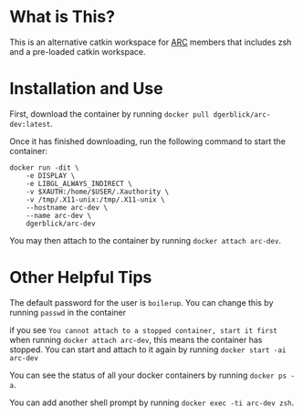 # What is This?
This is an alternative catkin workspace for [ARC](https://www.purduearc.com/) members that includes zsh and a pre-loaded catkin workspace.

# Installation and Use
First, download the container by running `docker pull dgerblick/arc-dev:latest`.

Once it has finished downloading, run the following command to start the container:
```
docker run -dit \
    -e DISPLAY \
    -e LIBGL_ALWAYS_INDIRECT \
    -v $XAUTH:/home/$USER/.Xauthority \
    -v /tmp/.X11-unix:/tmp/.X11-unix \
    --hostname arc-dev \
    --name arc-dev \
    dgerblick/arc-dev
```

You may then attach to the container by running `docker attach arc-dev`.

# Other Helpful Tips
The default password for the user is `boilerup`. You can change this by running `passwd` in the container

if you see `You cannot attach to a stopped container, start it first` when running `docker attach arc-dev`,
this means the container has stopped.  You can start and attach to it again by running `docker start -ai arc-dev`

You can see the status of all your docker containers by running `docker ps -a`.

You can add another shell prompt by running `docker exec -ti arc-dev zsh`.


